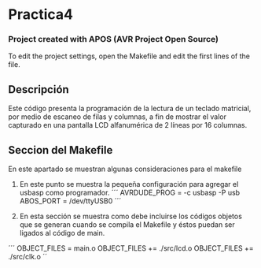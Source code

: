 
# Practica4 

### Project created with APOS (AVR Project Open Source)

To edit the project settings, open the Makefile and edit the first lines of the file.
## Descripción
Este código presenta la programación de la lectura de un teclado matricial, por medio de escaneo de filas y columnas, a fin de mostrar el valor capturado en una pantalla LCD alfanumérica de 2 líneas por 16 columnas.


## Seccion del Makefile

En este apartado se muestran algunas consideraciones para el makefile

1. En este punto se muestra la pequeña configuración para agregar el usbasp como programador.
´´´
AVRDUDE_PROG  = -c usbasp -P usb
ABOS_PORT     = /dev/ttyUSB0
´´´

2. En esta sección se muestra como debe incluirse los códigos objetos que se generan cuando se compila el Makefile y éstos puedan ser ligados al código de main. 

´´´
OBJECT_FILES = main.o
OBJECT_FILES += ./src/lcd.o
OBJECT_FILES += ./src/clk.o
´´
